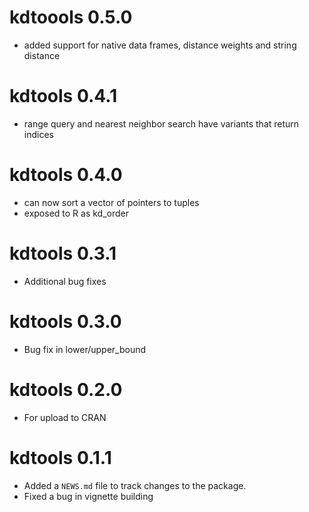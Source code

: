 # kdtoools 0.5.0

* added support for native data frames, distance weights and string distance

# kdtools 0.4.1

* range query and nearest neighbor search have variants that return indices

# kdtools 0.4.0

* can now sort a vector of pointers to tuples
* exposed to R as kd_order

# kdtools 0.3.1

* Additional bug fixes

# kdtools 0.3.0

* Bug fix in lower/upper_bound

# kdtools 0.2.0

* For upload to CRAN

# kdtools 0.1.1

* Added a `NEWS.md` file to track changes to the package.
* Fixed a bug in vignette building
